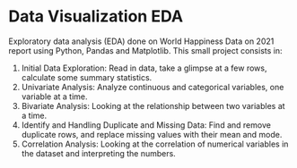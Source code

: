 # Data Visualization EDA

Exploratory data analysis (EDA) done on World Happiness Data on 2021 report using Python, Pandas and Matplotlib.
This small project consists in:

1. Initial Data Exploration: Read in data, take a glimpse at a few rows, calculate some summary statistics.
1. Univariate Analysis: Analyze continuous and categorical variables, one variable at a time.
1. Bivariate Analysis: Looking at the relationship between two variables at a time.
1. Identify and Handling Duplicate and Missing Data: Find and remove duplicate rows, and replace missing values with their mean and mode.
1. Correlation Analysis: Looking at the correlation of numerical variables in the dataset and interpreting the numbers.


